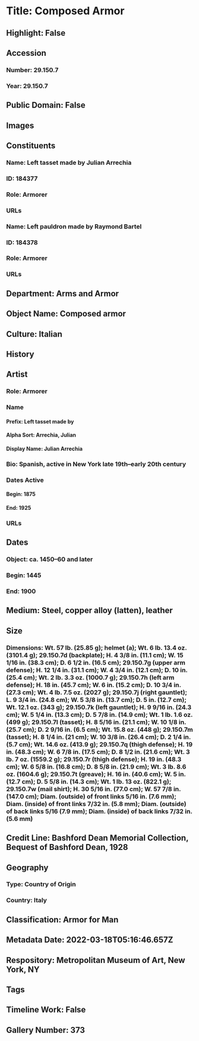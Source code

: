 # Title: Composed Armor
## Highlight: False
## Accession
### Number: 29.150.7
### Year: 29.150.7
## Public Domain: False
## Images
## Constituents
### Name: Left tasset made by Julian Arrechia
### ID: 184377
### Role: Armorer
### URLs
### Name: Left pauldron made by Raymond Bartel
### ID: 184378
### Role: Armorer
### URLs
## Department: Arms and Armor
## Object Name: Composed armor
## Culture: Italian
## History
## Artist
### Role: Armorer
### Name
#### Prefix: Left tasset made by
#### Alpha Sort: Arrechia, Julian
#### Display Name: Julian Arrechia
### Bio: Spanish, active in New York late 19th–early 20th century
### Dates Active
#### Begin: 1875
#### End: 1925
### URLs
## Dates
### Object: ca. 1450–60 and later
### Begin: 1445
### End: 1900
## Medium: Steel, copper alloy (latten), leather
## Size
### Dimensions: Wt. 57 lb. (25.85 g); helmet (a); Wt. 6 lb. 13.4 oz. (3101.4 g); 29.150.7d (backplate); H. 4 3/8 in. (11.1 cm); W. 15 1/16 in. (38.3 cm); D. 6 1/2 in. (16.5 cm); 29.150.7g (upper arm defense); H. 12 1/4 in. (31.1 cm); W. 4 3/4 in. (12.1 cm); D. 10 in. (25.4 cm); Wt. 2 lb. 3.3 oz. (1000.7 g); 29.150.7h (left arm defense); H. 18 in. (45.7 cm); W. 6 in. (15.2 cm); D. 10 3/4 in. (27.3 cm); Wt. 4 lb. 7.5 oz. (2027 g); 29.150.7j (right gauntlet); L. 9 3/4 in. (24.8 cm); W. 5 3/8 in. (13.7 cm); D. 5 in. (12.7 cm); Wt. 12.1 oz. (343 g); 29.150.7k (left gauntlet); H. 9 9/16 in. (24.3 cm); W. 5 1/4 in. (13.3 cm); D. 5 7/8 in. (14.9 cm); Wt. 1 lb. 1.6 oz. (499 g); 29.150.7l (tasset); H. 8 5/16 in. (21.1 cm); W. 10 1/8 in. (25.7 cm); D. 2 9/16 in. (6.5 cm); Wt. 15.8 oz. (448 g); 29.150.7m (tasset); H. 8 1/4 in. (21 cm); W. 10 3/8 in. (26.4 cm); D. 2 1/4 in. (5.7 cm); Wt. 14.6 oz. (413.9 g); 29.150.7q (thigh defense); H. 19 in. (48.3 cm); W. 6 7/8 in. (17.5 cm); D. 8 1/2 in. (21.6 cm); Wt. 3 lb. 7 oz. (1559.2 g); 29.150.7r (thigh defense); H. 19 in. (48.3 cm); W. 6 5/8 in. (16.8 cm); D. 8 5/8 in. (21.9 cm); Wt. 3 lb. 8.6 oz. (1604.6 g); 29.150.7t (greave); H. 16 in. (40.6 cm); W. 5 in. (12.7 cm); D. 5 5/8 in. (14.3 cm); Wt. 1 lb. 13 oz. (822.1 g); 29.150.7w (mail shirt); H. 30 5/16 in. (77.0 cm); W. 57 7/8 in. (147.0 cm); Diam. (outside) of front links 5/16 in. (7.6 mm); Diam. (inside) of front links 7/32 in. (5.8 mm); Diam. (outside) of back links 5/16 (7.9 mm); Diam. (inside) of back links 7/32 in. (5.6 mm)
## Credit Line: Bashford Dean Memorial Collection, Bequest of Bashford Dean, 1928
## Geography
### Type: Country of Origin
### Country: Italy
## Classification: Armor for Man
## Metadata Date: 2022-03-18T05:16:46.657Z
## Respository: Metropolitan Museum of Art, New York, NY
## Tags
## Timeline Work: False
## Gallery Number: 373